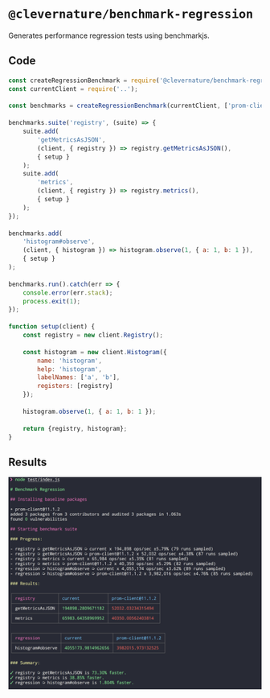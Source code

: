 # `@clevernature/benchmark-regression`

Generates performance regression tests using benchmarkjs.

## Code

```js
const createRegressionBenchmark = require('@clevernature/benchmark-regression');
const currentClient = require('..');

const benchmarks = createRegressionBenchmark(currentClient, ['prom-client@11.1.2']);

benchmarks.suite('registry', (suite) => {
    suite.add(
        'getMetricsAsJSON',
        (client, { registry }) => registry.getMetricsAsJSON(),
        { setup }
    );
    suite.add(
        'metrics',
        (client, { registry }) => registry.metrics(),
        { setup }
    );
});

benchmarks.add(
    'histogram#observe',
    (client, { histogram }) => histogram.observe(1, { a: 1, b: 1 }),
    { setup }
);

benchmarks.run().catch(err => {
    console.error(err.stack);
    process.exit(1);
});

function setup(client) {
    const registry = new client.Registry();

    const histogram = new client.Histogram({
        name: 'histogram',
        help: 'histogram',
        labelNames: ['a', 'b'],
        registers: [registry]
    });

    histogram.observe(1, { a: 1, b: 1 });

    return {registry, histogram};
}
```

## Results

![Benchmark Results](https://github.com/nowells/benchmark-regression/raw/master/assets/results.png)
